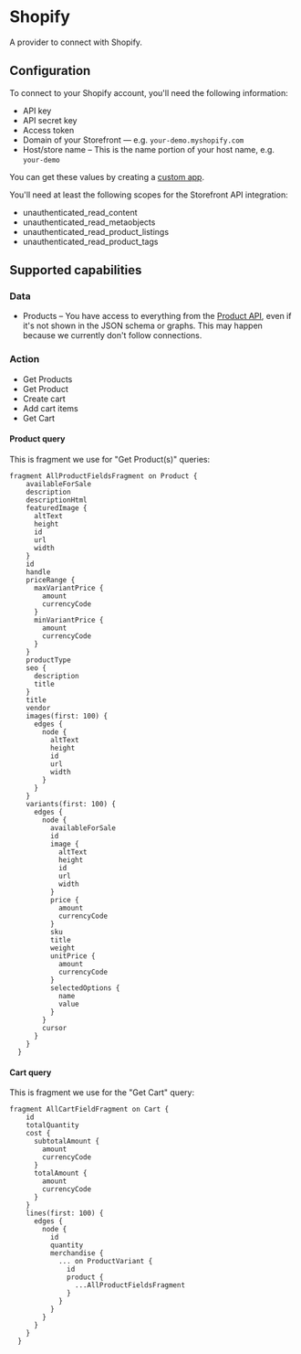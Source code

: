 # Shopify
A provider to connect with Shopify.

## Configuration
To connect to your Shopify account, you'll need the following information:
* API key
* API secret key
* Access token
* Domain of your Storefront — e.g. `your-demo.myshopify.com`
* Host/store name – This is the name portion of your host name, e.g. `your-demo`

You can get these values by creating a [custom app](https://help.shopify.com/en/manual/apps/app-types/custom-apps).

You'll need at least the following scopes for the Storefront API integration:
* unauthenticated_read_content
* unauthenticated_read_metaobjects
* unauthenticated_read_product_listings
* unauthenticated_read_product_tags

## Supported capabilities

### Data
* Products – You have access to everything from the [Product API](https://shopify.dev/docs/api/admin-graphql/2023-01/objects/Product), even if it's not shown in the JSON schema or graphs. This may happen because we currently don't follow connections.

### Action
* Get Products
* Get Product
* Create cart
* Add cart items
* Get Cart

#### Product query
This is fragment we use for "Get Product(s)" queries:

```
fragment AllProductFieldsFragment on Product {
    availableForSale
    description
    descriptionHtml
    featuredImage {
      altText
      height
      id
      url
      width
    }
    id
    handle
    priceRange {
      maxVariantPrice {
        amount
        currencyCode
      }
      minVariantPrice {
        amount
        currencyCode
      }
    }
    productType
    seo {
      description
      title
    }
    title
    vendor
    images(first: 100) {
      edges {
        node {
          altText
          height
          id
          url
          width
        }
      }
    }
    variants(first: 100) {
      edges {
        node {
          availableForSale
          id
          image {
            altText
            height
            id
            url
            width
          }
          price {
            amount
            currencyCode
          }
          sku
          title
          weight
          unitPrice {
            amount
            currencyCode
          }
          selectedOptions {
            name
            value
          }
        }
        cursor
      }
    }
  }
```

#### Cart query
This is fragment we use for the "Get Cart" query:

```
fragment AllCartFieldFragment on Cart {
    id
    totalQuantity
    cost {
      subtotalAmount {
        amount
        currencyCode
      }
      totalAmount {
        amount
        currencyCode
      }
    }
    lines(first: 100) {
      edges {
        node {
          id
          quantity
          merchandise {
            ... on ProductVariant {
              id
              product {
                ...AllProductFieldsFragment
              }
            }
          }
        }
      }
    }
  }
```
